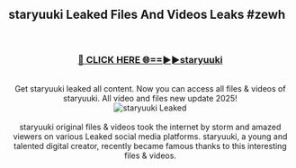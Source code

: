 ## staryuuki Leaked Files And Videos Leaks #zewh
<br>
<div align="center">
<h3><a href="https://watchclip.my.id/staryuuki" rel="nofollow">🔴 CLICK HERE 🌐==►►staryuuki</a></h3>
<br>
Get staryuuki leaked all content. Now you can access all files & videos of staryuuki. All video and files new update 2025!
<br>
<a href="https://watchclip.my.id/staryuuki" rel="nofollow" data-target="animated-image.originalLink"><img src="https://i.ibb.co.com/WyWwxjT/player-gif2.gif" alt="staryuuki Leaked" style="max-width: 100%; display: inline-block;" data-target="animated-image.originalImage"></a>
<br><br>
staryuuki original files & videos took the internet by storm and amazed viewers on various Leaked social media platforms. staryuuki, a young and talented digital creator, recently became famous thanks to this interesting files & videos.
</div>
<br>